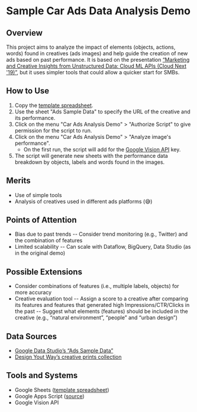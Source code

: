 # Sample Car Ads Data Analysis Demo

## Overview

This project aims to analyze the impact of elements (objects, actions, words) found in creatives (ads images) and help guide the creation of new ads based on past performance.
It is based on the presentation [“Marketing and Creative Insights from Unstructured Data: Cloud ML APIs (Cloud Next '19)”](https://www.youtube.com/watch?v=78kM5vyN4nk), but it uses simpler tools that could allow a quicker start for SMBs.

## How to Use

1. Copy the [template spreadsheet](https://docs.google.com/spreadsheets/d/1KZ0W8KH-MZGry0-10BWzzYUBwr0DxeCcEowf5uXZDHY/copy).
2. Use the sheet "Ads Sample Data" to specify the URL of the creative and its performance.
3. Click on the menu "Car Ads Analysis Demo" > "Authorize Script" to give permission for the script to run.
4. Click on the menu "Car Ads Analysis Demo" > "Analyze image's performance".
   - On the first run, the script will add for the [Google Vision API](https://cloud.google.com/vision/) key.
5. The script will generate new sheets with the performance data breakdown by objects, labels and words found in the images.

## Merits

- Use of simple tools
- Analysis of creatives used in different ads platforms (😅)

## Points of Attention

- Bias due to past trends
  -- Consider trend monitoring (e.g., Twitter) and the combination of features
- Limited scalability
  -- Can scale with Dataflow, BigQuery, Data Studio (as in the original demo)

## Possible Extensions

- Consider combinations of features (i.e., multiple labels, objects) for more accuracy
- Creative evaluation tool
  -- Assign a score to a creative after comparing its features and features that generated high Impressions/CTR/Clicks in the past
  -- Suggest what elements (features) should be included in the creative (e.g., “natural environment”, “people” and “urban design”)

## Data Sources

- [Google Data Studio’s “Ads Sample Data”](https://datastudio.google.com/c/u/0/reporting/0B_U5RNpwhcE6ckdmZEJ0ZDJXUnM/preview)
- [Design Yout Way’s creative prints collection](https://www.designyourway.net/blog/inspiration/70-creative-print-ads-from-the-automotive-industry/)

## Tools and Systems

- Google Sheets ([template spreadsheet](https://docs.google.com/spreadsheets/d/1KZ0W8KH-MZGry0-10BWzzYUBwr0DxeCcEowf5uXZDHY/))
- Google Apps Script ([source](https://github.com/mshcruz/SampleCarAdsDataAnalysis))
- Google Vision API
